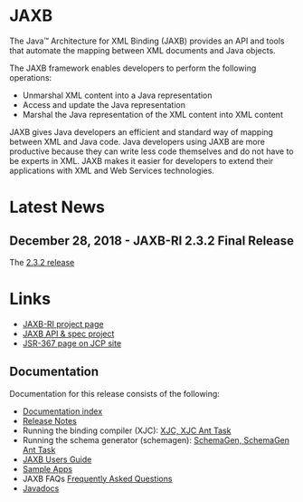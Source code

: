 # JAXB

The Java™ Architecture for XML Binding (JAXB) provides an API and tools that automate the mapping between XML documents and Java objects.

The JAXB framework enables developers to perform the following operations:
- Unmarshal XML content into a Java representation
- Access and update the Java representation
- Marshal the Java representation of the XML content into XML content

JAXB gives Java developers an efficient and standard way of mapping between XML and Java code. Java developers using JAXB are more productive because they can write less code themselves and do not have to be experts in XML. JAXB makes it easier for developers to extend their applications with XML and Web Services technologies.


# <a name="Latest_News"></a>Latest News

## December 28, 2018 - JAXB-RI 2.3.2 Final Release ##

The [2.3.2 release](https://github.com/eclipse-ee4j/jaxb-ri/releases/tag/2.3.2-RI)

# <a name="Links"></a>Links #
- [JAXB-RI project page](https://projects.eclipse.org/projects/ee4j.jaxb-impl)
- [JAXB API & spec project](https://projects.eclipse.org/projects/ee4j.jaxb)
- [JSR-367 page on JCP site](https://jcp.org/en/jsr/detail?id=222)



## Documentation
Documentation for this release consists of the following:
- [Documentation index](https://eclipse-ee4j.github.io/jaxb-ri/docs/index.html)
- [Release Notes](https://eclipse-ee4j.github.io/jaxb-ri/docs/ch02.html)
- Running the binding compiler (XJC): [XJC, XJC Ant Task](hhttps://eclipse-ee4j.github.io/jaxb-ri/docs/ch04.html#tools-xjc-ant-task)
- Running the schema generator (schemagen): [SchemaGen, SchemaGen Ant Task](https://eclipse-ee4j.github.io/jaxb-ri/docs/ch04.html#tools-schemagen-ant-task)
- [JAXB Users Guide](https://eclipse-ee4j.github.io/jaxb-ri/docs/ch03.html)
- [Sample Apps](https://eclipse-ee4j.github.io/jaxb-ri/docs/ch01.html#jaxb-2-0-sample-apps)
- JAXB FAQs [Frequently Asked Questions](https://eclipse-ee4j.github.io/jaxb-ri/docs/ch06.html)
- [Javadocs](https://eclipse-ee4j.github.io/jaxb-ri/javadocs/index.html)
